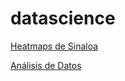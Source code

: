 # datascience

[Heatmaps de Sinaloa](http://nbviewer.jupyter.org/github/dsalinasv/datascience/blob/master/Heatmaps%20de%20Sinaloa.ipynb)

[Análisis de Datos](http://nbviewer.jupyter.org/github/dsalinasv/datascience/blob/master/An%C3%A1lisis%20de%20Datos.ipynb)

